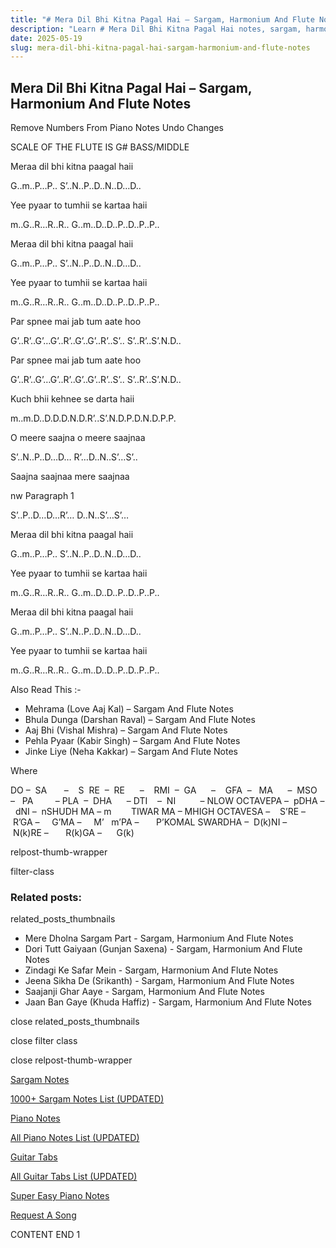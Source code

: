 ```yaml
---
title: "# Mera Dil Bhi Kitna Pagal Hai – Sargam, Harmonium And Flute Notes"
description: "Learn # Mera Dil Bhi Kitna Pagal Hai notes, sargam, harmonium notations and flute notes. Easy step-by-step tutorial for beginners."
date: 2025-05-19
slug: mera-dil-bhi-kitna-pagal-hai-sargam-harmonium-and-flute-notes
---
```


## Mera Dil Bhi Kitna Pagal Hai – Sargam, Harmonium And Flute Notes

Remove Numbers From Piano Notes
Undo Changes

SCALE OF THE FLUTE IS G# BASS/MIDDLE

Meraa dil bhi kitna paagal haii

G..m..P…P.. S’..N..P..D..N..D…D..

Yee pyaar to tumhii se kartaa haii

m..G..R…R..R.. G..m..D..D..P..D..P..P..

Meraa dil bhi kitna paagal haii

G..m..P…P.. S’..N..P..D..N..D…D..

Yee pyaar to tumhii se kartaa haii

m..G..R…R..R.. G..m..D..D..P..D..P..P..

Par spnee mai jab tum aate hoo

G’..R’..G’…G’..R’..G’..G’..R’..S’.. S’..R’..S’.N.D..

Par spnee mai jab tum aate hoo

G’..R’..G’…G’..R’..G’..G’..R’..S’.. S’..R’..S’.N.D..

Kuch bhii kehnee se darta haii

m..m.D..D.D.D.N.D.R’..S’.N.D.P.D.N.D.P.P.

O meere saajna o meere saajnaa

S’..N..P..D…D… R’…D..N..S’…S’..

Saajna saajnaa mere saajnaa

nw Paragraph 1

S’..P..D…D…R’… D..N..S’…S’…

Meraa dil bhi kitna paagal haii

G..m..P…P.. S’..N..P..D..N..D…D..

Yee pyaar to tumhii se kartaa haii

m..G..R…R..R.. G..m..D..D..P..D..P..P..

Meraa dil bhi kitna paagal haii

G..m..P…P.. S’..N..P..D..N..D…D..

Yee pyaar to tumhii se kartaa haii

m..G..R…R..R.. G..m..D..D..P..D..P..P..

Also Read This :-

* Mehrama (Love Aaj Kal) – Sargam And Flute Notes
* Bhula Dunga (Darshan Raval) – Sargam And Flute Notes
* Aaj Bhi (Vishal Mishra) – Sargam And Flute Notes
* Pehla Pyaar (Kabir Singh) – Sargam And Flute Notes
* Jinke Liye (Neha Kakkar) – Sargam And Flute Notes

Where



DO –  SA       –    S  RE  –  RE      –    RMI  –  GA      –    GFA  –   MA      –  MSO  –   PA         – PLA  –  DHA      – DTI    –  NI          – NLOW OCTAVEPA –  pDHA –  dNI –  nSHUDH MA – m        TIWAR MA – MHIGH OCTAVESA –    S’RE –     R’GA –     G’MA –     M’   m’PA –       P’KOMAL SWARDHA –  D(k)NI –       N(k)RE –       R(k)GA –      G(k)

relpost-thumb-wrapper

filter-class

### Related posts:

related_posts_thumbnails

* Mere Dholna Sargam Part - Sargam, Harmonium And Flute Notes
* Dori Tutt Gaiyaan (Gunjan Saxena) - Sargam, Harmonium And Flute Notes
* Zindagi Ke Safar Mein - Sargam, Harmonium And Flute Notes
* Jeena Sikha De (Srikanth) - Sargam, Harmonium And Flute Notes
* Saajanji Ghar Aaye - Sargam, Harmonium And Flute Notes
* Jaan Ban Gaye (Khuda Haffiz)  - Sargam, Harmonium And Flute Notes

close related_posts_thumbnails

close filter class

close relpost-thumb-wrapper

[Sargam Notes](/sargam-notes.html)

[1000+ Sargam Notes List (UPDATED)](/all-songs-list-sargam-notes.html)

[Piano Notes](/piano-notes.html)

[All Piano Notes List (UPDATED)](/all-songs-list-piano-notes.html)

[Guitar Tabs](/guitar-tabs.html)

[All Guitar Tabs List (UPDATED)](/all-songs-list-guitar-tabs.html)

[Super Easy Piano Notes](https://studywall.in/)

[Request A Song](/request-a-song.html)

CONTENT END 1

